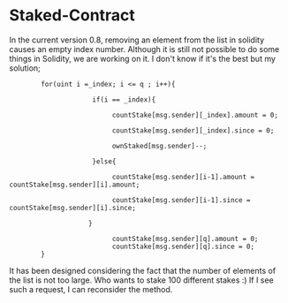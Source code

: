 # Staked-Contract


In the current version 0.8, removing an element from the list in solidity causes an empty index number. Although it is still not possible to do some things in Solidity, we are working on it. I don't know if it's the best but my solution;



            for(uint i =_index; i <= q ; i++){
            
                         if(i == _index){
                
                              countStake[msg.sender][_index].amount = 0;
                
                              countStake[msg.sender][_index].since = 0;
                
                              ownStaked[msg.sender]--;
            
                         }else{
                
                              countStake[msg.sender][i-1].amount = countStake[msg.sender][i].amount;
                
                              countStake[msg.sender][i-1].since = countStake[msg.sender][i].since;
           
                        }
        
                              countStake[msg.sender][q].amount = 0;
                              countStake[msg.sender][q].since = 0;
            }
            
</code>


It has been designed considering the fact that the number of elements of the list is not too large. Who wants to stake 100 different stakes :) If I see such a request, I can reconsider the method. 
